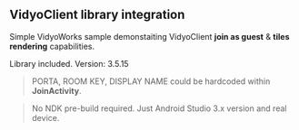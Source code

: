 ## VidyoClient library integration

Simple VidyoWorks sample demonstaiting VidyoClient **join as guest** & **tiles rendering** capabilities.

Library included.
Version: 3.5.15

> PORTA, ROOM KEY, DISPLAY NAME could be hardcoded within **JoinActivity**.

> No NDK pre-build required. Just Android Studio 3.x version and real device.

